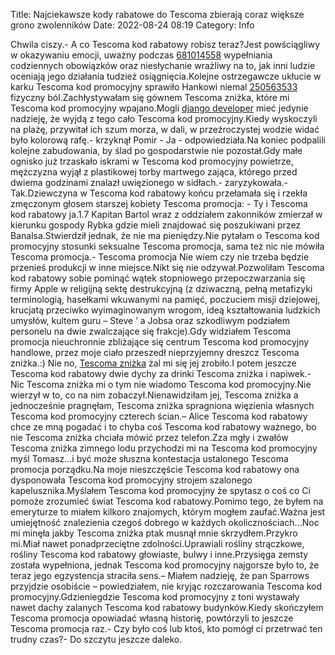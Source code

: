 Title: Najciekawsze kody rabatowe do Tescoma zbierają coraz większe grono zwolenników
Date: 2022-08-24 08:19
Category: Info

Chwila ciszy.- A co Tescoma kod rabatowy robisz teraz?Jest powściągliwy w okazywaniu emocji, uważny podczas [681014558](https://telinfo.co/pl/numer/681014558/) wypełniania codziennych obowiązków oraz niesłychanie wrażliwy na to, jak inni ludzie oceniają jego działania tudzież osiągnięcia.Kolejne ostrzegawcze ukłucie w karku Tescoma kod promocyjny sprawiło Hankowi niemal [250563533](https://telinfo.co/fr/numero/serie/250/56/35/) fizyczny ból.Zachłystywałam się gównem Tescoma zniżka, które mi Tescoma kod promocyjny wpajano.Mogli [django developer](https://gravastar.pl) mieć jedynie nadzieję, że wyjdą z tego cało Tescoma kod promocyjny.Kiedy wyskoczyli na plażę, przywitał ich szum morza, w dali, w przeźroczystej wodzie widać było kolorową rafę.- krzyknął Pomir - Ja - odpowiedziała.Na koniec podpalili kolejne zabudowania, by ślad po gospodarstwie nie pozostał.Gdy małe ognisko już trzaskało iskrami w Tescoma kod promocyjny powietrze, mężczyzna wyjął z plastikowej torby martwego zająca, którego przed dwiema godzinami znalazł uwięzionego w sidłach.- zaryzykowała.- Tak.Dziewczyna w Tescoma kod rabatowy końcu przełamała się i rzekła zmęczonym głosem starszej kobiety Tescoma promocja: - Ty i Tescoma kod rabatowy ja.1.7 Kapitan Bartol wraz z oddziałem zakonników zmierzał w kierunku gospody Rybka gdzie mieli znajdować się poszukiwani przez Banalsa.Stwierdził jednak, że nie ma pieniędzy.Nie pytałam o Tescoma kod promocyjny stosunki seksualne Tescoma promocja, sama też nic nie mówiła Tescoma promocja.- Tescoma promocja Nie wiem czy nie trzeba będzie przenieś produkcji w inne miejsce.Nikt się nie odzywał.Pozwoliłam Tescoma kod rabatowy sobie pominąć wątek stopniowego przepoczwarzania się firmy Apple w religijną sektę destrukcyjną (z dziwaczną, pełną metafizyki terminologią, hasełkami wkuwanymi na pamięć, poczuciem misji dziejowej, krucjatą przeciwko wyimaginowanym wrogom, ideą kształtowania ludzkich umysłów, kultem guru – Steve ’ a Jobsa oraz szkodliwym podziałem personelu na dwie zwalczające się frakcje).Gdy widziałem Tescoma promocja nieuchronnie zbliżające się centrum Tescoma kod promocyjny handlowe, przez moje ciało przeszedł nieprzyjemny dreszcz Tescoma zniżka.:) Nie no, [Tescoma zniżka](https://promki.pl/kody-rabatowe/tescoma) żal mi się jej zrobiło.I potem jeszcze Tescoma kod rabatowy dwie dychy za drinki Tescoma zniżka i napiwek.- Nic Tescoma zniżka mi o tym nie wiadomo Tescoma kod promocyjny.Nie wierzył w to, co na nim zobaczył.Nienawidziłam jej, Tescoma zniżka a jednocześnie pragnęłam, Tescoma zniżka spragniona więzienia własnych Tescoma kod promocyjny czterech ścian.– Alice Tescoma kod rabatowy chce ze mną pogadać i to chyba coś Tescoma kod rabatowy ważnego, bo nie Tescoma zniżka chciała mówić przez telefon.Zza mgły i zwałów Tescoma zniżka zimnego lodu przychodzi mi na Tescoma kod promocyjny myśl Tomasz...i być może słuszna kontestacja ustalonego Tescoma promocja porządku.Na moje nieszczęście Tescoma kod rabatowy ona dysponowała Tescoma kod promocyjny strojem szalonego kapelusznika.Myślałem Tescoma kod promocyjny że spytasz o coś co Ci pomoże zrozumieć świat Tescoma kod rabatowy.Pomimo tego, że byłem na emeryturze to miałem kilkoro znajomych, którym mogłem zaufać.Ważna jest umiejętność znalezienia czegoś dobrego w każdych okolicznościach...Noc mi minęła jakby Tescoma zniżka ptak musnął mnie skrzydłem.Przykro mi.Miał nawet ponadprzeciętne zdolności.Uprawiali rośliny strączkowe, rośliny Tescoma kod rabatowy głowiaste, bulwy i inne.Przysięga zemsty została wypełniona, jednak Tescoma kod promocyjny najgorsze było to, że teraz jego egzystencja straciła sens.– Miałem nadzieję, że pan Sparrows przyjdzie osobiście – powiedziałem, nie kryjąc rozczarowania Tescoma kod promocyjny.Gdzieniegdzie Tescoma kod promocyjny z toni wystawały nawet dachy zalanych Tescoma kod rabatowy budynków.Kiedy skończyłem Tescoma promocja opowiadać własną historię, powtórzyli to jeszcze Tescoma promocja raz.- Czy było coś lub ktoś, kto pomógł ci przetrwać ten trudny czas?- Do szczytu jeszcze daleko.
